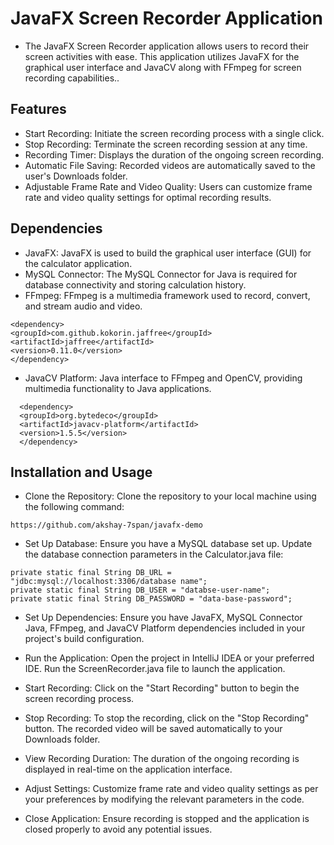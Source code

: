 # JavaFX Screen Recorder Application
- The JavaFX Screen Recorder application allows users to record their screen activities with ease. This application utilizes JavaFX for the graphical user interface and JavaCV along with FFmpeg for screen recording capabilities..

## Features
- Start Recording: Initiate the screen recording process with a single click.
- Stop Recording: Terminate the screen recording session at any time.
- Recording Timer: Displays the duration of the ongoing screen recording.
- Automatic File Saving: Recorded videos are automatically saved to the user's Downloads folder.
- Adjustable Frame Rate and Video Quality: Users can customize frame rate and video quality settings for optimal recording results.
## Dependencies
- JavaFX: JavaFX is used to build the graphical user interface (GUI) for the calculator application.
- MySQL Connector: The MySQL Connector for Java is required for database connectivity and storing calculation history.
- FFmpeg: FFmpeg is a multimedia framework used to record, convert, and stream audio and video.

```
<dependency>
<groupId>com.github.kokorin.jaffree</groupId>
<artifactId>jaffree</artifactId>
<version>0.11.0</version>
</dependency>
```
- JavaCV Platform: Java interface to FFmpeg and OpenCV, providing multimedia functionality to Java applications.
```
  <dependency>
  <groupId>org.bytedeco</groupId>
  <artifactId>javacv-platform</artifactId>
  <version>1.5.5</version>
  </dependency>
```
## Installation and Usage
- Clone the Repository: Clone the repository to your local machine using the following command:


```https://github.com/akshay-7span/javafx-demo```

- Set Up Database: Ensure you have a MySQL database set up. Update the database connection parameters in the Calculator.java file:


```
private static final String DB_URL = "jdbc:mysql://localhost:3306/database name";
private static final String DB_USER = "databse-user-name";
private static final String DB_PASSWORD = "data-base-password";
```
- Set Up Dependencies: Ensure you have JavaFX, MySQL Connector Java, FFmpeg, and JavaCV Platform dependencies included in your project's build configuration.

- Run the Application: Open the project in IntelliJ IDEA or your preferred IDE. Run the ScreenRecorder.java file to launch the application.

- Start Recording: Click on the "Start Recording" button to begin the screen recording process.

- Stop Recording: To stop the recording, click on the "Stop Recording" button. The recorded video will be saved automatically to your Downloads folder.

- View Recording Duration: The duration of the ongoing recording is displayed in real-time on the application interface.

- Adjust Settings: Customize frame rate and video quality settings as per your preferences by modifying the relevant parameters in the code.

- Close Application: Ensure recording is stopped and the application is closed properly to avoid any potential issues.

